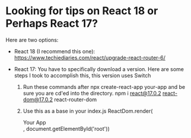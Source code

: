 # Looking for tips on React 18 or Perhaps React 17?

Here are two options:

- React 18 (I recommend this one):
  https://www.techiediaries.com/react/upgrade-react-router-6/

- React 17: You have to specifically download a version. Here are some steps I took to accomplish this, this version uses Switch

  1. Run these commands after npx create-react-app your-app and be sure you are cd'ed into the directory.
     npm i react@17.0.2 react-dom@17.0.2 react-router-dom

  2. Use this as a base in your index.js
     ReactDom.render(<div>Your App</div>, document.getElementById('root'))
